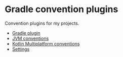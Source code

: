 Gradle convention plugins
=========================

Convention plugins for my projects.

* [Gradle plugin](gradle-plugin-conventions)
* [JVM conventions](jvm-conventions)
* [Kotlin Multiplatform conventions](kotlin-multiplatform-conventions)
* [Settings](settings-conventions)
